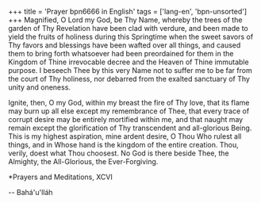 +++
title = 'Prayer bpn6666 in English'
tags = ['lang-en', 'bpn-unsorted']
+++
Magnified, O Lord my God, be Thy Name, whereby the trees of the garden of Thy Revelation have been clad with verdure, and been made to yield the fruits of holiness during this Springtime when the sweet savors of Thy favors and blessings have been wafted over all things, and caused them to bring forth whatsoever had been preordained for them in the Kingdom of Thine irrevocable decree and the Heaven of Thine immutable purpose. I beseech Thee by this very Name not to suffer me to be far from the court of Thy holiness, nor debarred from the exalted sanctuary of Thy unity and oneness.

Ignite, then, O my God, within my breast the fire of Thy love, that its flame may burn up all else except my remembrance of Thee, that every trace of corrupt desire may be entirely mortified within me, and that naught may remain except the glorification of Thy transcendent and all-glorious Being. This is my highest aspiration, mine ardent desire, O Thou Who rulest all things, and in Whose hand is the kingdom of the entire creation. Thou, verily, doest what Thou choosest. No God is there beside Thee, the Almighty, the All-Glorious, the Ever-Forgiving.


*Prayers and Meditations, XCVI

-- Bahá'u'lláh
